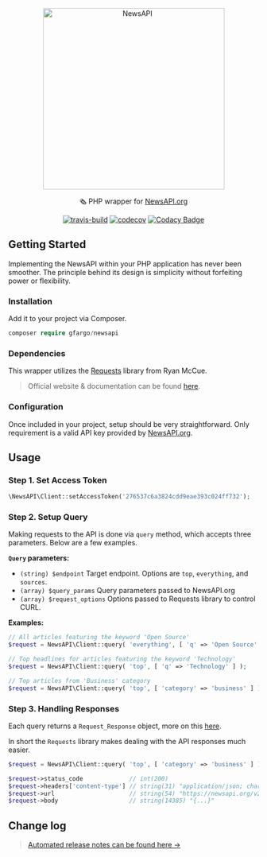 <div align="center">
<img align="center" title="NewsAPI" width="365" src="https://i.imgur.com/hU3gENb.png" />
<p>🗞 PHP wrapper for <a target="_blank" href="https://newsapi.org">NewsAPI.org<a></p>

[![travis-build](https://img.shields.io/travis/GFargo/newsapi.svg?style=flat&logo=travis)](https://travis-ci.org/GFargo/newsapi)
[![codecov](https://codecov.io/gh/GFargo/newsapi/branch/master/graph/badge.svg)](https://codecov.io/gh/GFargo/newsapi)
[![Codacy Badge](https://api.codacy.com/project/badge/Grade/6f4ab131730644e5bb64abef86c75c08)](https://www.codacy.com/app/GFargo/newsapi?utm_source=github.com&amp;utm_medium=referral&amp;utm_content=GFargo/newsapi&amp;utm_campaign=Badge_Grade)

</div>

## Getting Started

Implementing the NewsAPI within your PHP application has never been smoother.  The principle behind its design is simplicity without forfeiting power or flexibility.

### Installation

Add it to your project via Composer.

```php
composer require gfargo/newsapi
```

### Dependencies

This wrapper utilizes the [Requests](https://github.com/rmccue/requests) library from Ryan McCue.  
> Official website & documentation can be found [here](http://requests.ryanmccue.info/).

### Configuration

Once included in your project, setup should be very straightforward.  Only requirement is a valid API key provided by [NewsAPI.org](NewsAPI.org/account/).


## Usage

### Step 1. Set Access Token 

```php
\NewsAPI\Client::setAccessToken('276537c6a3824cdd9eae393c024ff732');
```

### Step 2. Setup Query

Making requests to the API is done via `query` method, which accepts three parameters.  Below are a few examples.

**`Query` parameters:**

* `(string) $endpoint` Target endpoint. Options are `top`, `everything`, and `sources`.
* `(array) $query_params` Query parameters passed to NewsAPI.org
* `(array) $request_options` Options passed to Requests library to control CURL.


**Examples:** 

```php
// All articles featuring the keyword 'Open Source'
$request = NewsAPI\Client::query( 'everything', [ 'q' => 'Open Source' ] );
```

```php
// Top headlines for articles featuring the keyword 'Technology'
$request = NewsAPI\Client::query( 'top', [ 'q' => 'Technology' ] );
```

```php
// Top articles from 'Business' category
$request = NewsAPI\Client::query( 'top', [ 'category' => 'business' ] );
```

### Step 3. Handling Responses

Each query returns a `Request_Response` object,  more on this [here](http://requests.ryanmccue.info/api/class-Requests_Response.html).  

In short the `Requests` library makes dealing with the API responses much easier.

```php
$request = NewsAPI\Client::query( 'top', [ 'category' => 'business' ] );

$request->status_code             // int(200)
$request->headers['content-type'] // string(31) "application/json; charset=utf-8"
$request->url                     // string(54) "https://newsapi.org/v2/top-headlines?category=business"
$request->body                    // string(14385) "{...}"
```


## Change log

> [Automated release notes can be found here →](https://github.com/gfargo/newsapi/releases)

